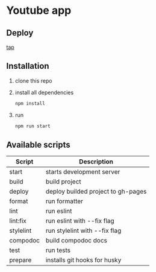 # **Youtube app**

## Deploy

[tap](https://rolling-scopes-school.github.io/deepenguin-ANGULAR2023Q4/)

## Installation

1. clone this repo

2. install all dependencies

   ```bash
   npm install
   ```

3. run

   ```bash
   npm run start
   ```

## Available scripts

| Script    | Description                        |
| --------- | ---------------------------------- |
| start     | starts development server          |
| build     | build project                      |
| deploy    | deploy builded project to gh-pages |
| format    | run formatter                      |
| lint      | run eslint                         |
| lint:fix  | run eslint with --fix flag         |
| stylelint | run stylelint with --fix flag      |
| compodoc  | build compodoc docs                |
| test      | run tests                          |
| prepare   | installs git hooks for husky       |

